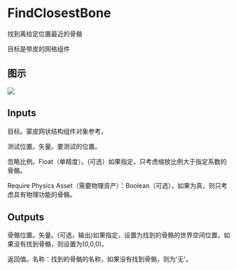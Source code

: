 # FindClosestBone

找到离给定位置最近的骨骼

目标是带皮的网格组件

## 图示

![]($-20221218-18263827.png)

## Inputs

目标。蒙皮网状结构组件对象参考。

测试位置。矢量。要测试的位置。

忽略比例。Float（单精度）。(可选）如果指定，只考虑缩放比例大于指定系数的骨骼。

Require Physics Asset（需要物理资产）：Boolean（可选），如果为真，则只考虑具有物理功能的骨骼。 

## Outputs

骨骼位置。矢量。(可选，输出)如果指定，设置为找到的骨骼的世界空间位置，如果没有找到骨骼，则设置为(0,0,0)。

返回值。名称：找到的骨骼的名称，如果没有找到骨骼，则为'无'。
